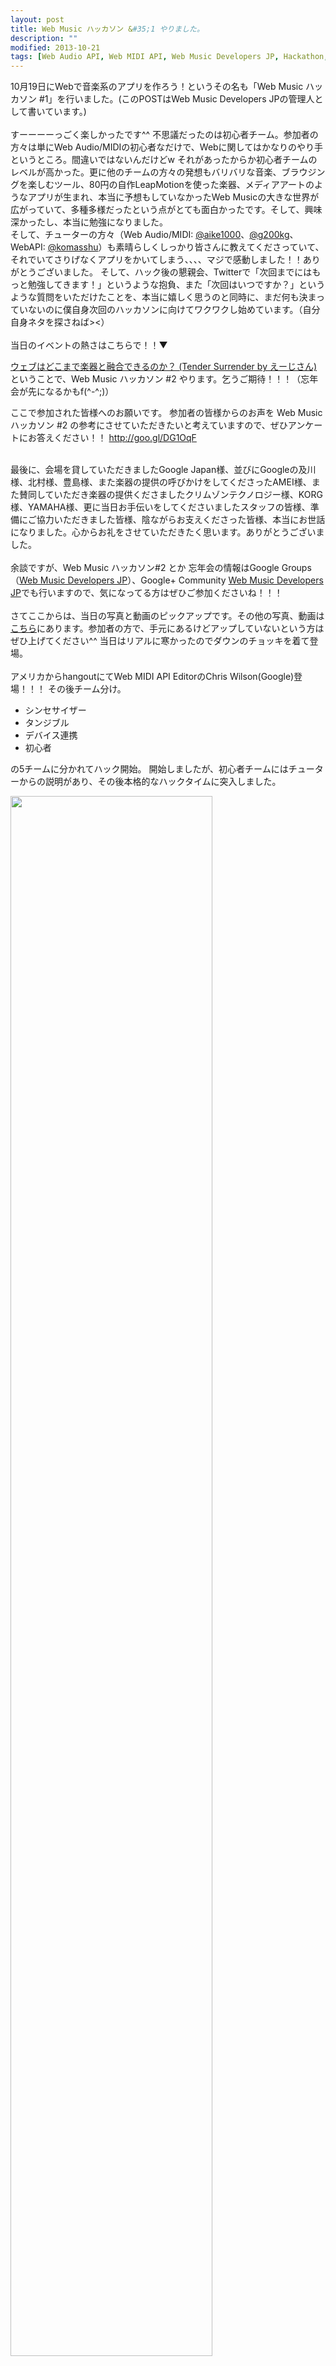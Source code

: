 ```yaml
---
layout: post
title: Web Music ハッカソン &#35;1 やりました。
description: ""
modified: 2013-10-21
tags: [Web Audio API, Web MIDI API, Web Music Developers JP, Hackathon, Web Music, Web Music Hackathon]
---
```

<div> </div>

10月19日にWebで音楽系のアプリを作ろう！というその名も「Web Music ハッカソン #1」を行いました。(このPOSTはWeb Music Developers JPの管理人として書いています。)
<br>
<br>
すーーーーっごく楽しかったです^^ 不思議だったのは初心者チーム。参加者の方々は単にWeb Audio/MIDIの初心者なだけで、Webに関してはかなりのやり手というところ。間違いではないんだけどw それがあったからか初心者チームのレベルが高かった。更に他のチームの方々の発想もバリバリな音楽、ブラウジングを楽しむツール、80円の自作LeapMotionを使った楽器、メディアアートのようなアプリが生まれ、本当に予想もしていなかったWeb Musicの大きな世界が広がっていて、多種多様だったという点がとても面白かったです。そして、興味深かったし、本当に勉強になりました。<br>
そして、チューターの方々（Web Audio/MIDI: <a href="//twitter.com/aike1000" target="_blank">@aike1000</a>、<a href="//twitter.com/g200gkg" target="_blank">@g200kg</a>、WebAPI: <a href="//twitter.com/komasshu" target="_blank">@komasshu</a>）も素晴らしくしっかり皆さんに教えてくださっていて、それでいてさりげなくアプリをかいてしまう、、、、マジで感動しました！！ありがとうございました。
そして、ハック後の懇親会、Twitterで「次回までにはもっと勉強してきます！」というような抱負、また「次回はいつですか？」というような質問をいただけたことを、本当に嬉しく思うのと同時に、まだ何も決まっていないのに僕自身次回のハッカソンに向けてワクワクし始めています。（自分自身ネタを探さねば><）<br>
<br>
当日のイベントの熱さはこちらで！！▼

<div class="post-image-center">
<a href="https://blog.agektmr.com/2013/10/web-music.html" target="_blanl">ウェブはどこまで楽器と融合できるのか？ (Tender Surrender by えーじさん)</a>
</div>
ということで、Web Music ハッカソン #2 やります。乞うご期待！！！（忘年会が先になるかもf(^-^;)）

ここで参加された皆様へのお願いです。
参加者の皆様からのお声を Web Music ハッカソン #2 の参考にさせていただきたいと考えていますので、ぜひアンケートにお答えください！！  <a href="http://goo.gl/DG1OqF" target="_blank">http://goo.gl/DG1OqF</a>
<br>
<br>

最後に、会場を貸していただきましたGoogle Japan様、並びにGoogleの及川様、北村様、豊島様、また楽器の提供の呼びかけをしてくださったAMEI様、また賛同していただき楽器の提供くださましたクリムゾンテクノロジー様、KORG様、YAMAHA様、更に当日お手伝いをしてくださいましたスタッフの皆様、準備にご協力いただきました皆様、陰ながらお支えくださった皆様、本当にお世話になりました。心からお礼をさせていただきたく思います。ありがとうございました。
<br>
<br>
余談ですが、Web Music ハッカソン#2 とか 忘年会の情報はGoogle Groups（<a href="https://groups.google.com/forum/#!forum/web-music-developers-jp" targert="_blank">Web Music Developers JP</a>）、Google+ Community <a href="https://plus.google.com/u/0/communities/111657869969887793180" target="_blank">Web Music Developers JP</a>でも行いますので、気になってる方はぜひご参加くださいね！！！
<br>
<br>
さてここからは、当日の写真と動画のピックアップです。その他の写真、動画は<a href="https://plus.google.com/events/gallery/c0l8pcb5n0321sno0p503tsacn4" target="_blanl">こちら</a>にあります。参加者の方で、手元にあるけどアップしていないという方はぜひ上げてください^^
当日はリアルに寒かったのでダウンのチョッキを着て登場。
<br>
<br>
アメリカからhangoutにてWeb MIDI API EditorのChris Wilson(Google)登場！！！
その後チーム分け。

- シンセサイザー
- タンジブル
- デバイス連携
- 初心者

の5チームに分かれてハック開始。
開始しましたが、初心者チームにはチューターからの説明があり、その後本格的なハックタイムに突入しました。

<div class="post-image-center">
  <img src="{{ site.url }}/images/2013/10/20131021-webmusic-hackathon.jpg" width="80%">
</div>
<br>
<br>
最後に発表会を行いました。<br>
動画はこちらです ▼
<div>
  <youtube-play contentid="MocPwUT4UTk" size="80%" imgsrc="{{ site.url }}/images/2013/10/20131021-webmusic-hack-yt.png" start="2" autoplay="1" rel="0" controls="1" showinfo="0" allowfullscreen="1"></youtube-play>
</div>

ここではスペシャルゲストとして <a href="//twitter.com/mohayonao" target="_blank">@mohayonao</a> さんがhangoutで参加！！<br>
優勝作品は、デバイス連携チームのテノリオンを使ったVJになりました。(動画は1:04:42辺りからです)
<br>
<br>
そして最後に懇親会での集合写真＠中国茶房8。（藤本健さんのFacebookより）

<div class="post-image-center">
<iframe name="f28f719ebbf604c" width="550px" height="1000px" frameborder="0" allowtransparency="true" allowfullscreen="true" scrolling="no" title="fb:post Facebook Social Plugin" src="https://www.facebook.com/plugins/post.php?app_id=&amp;channel=http%3A%2F%2Fstaticxx.facebook.com%2Fconnect%2Fxd_arbiter%2Fr%2FFdM1l_dpErI.js%3Fversion%3D42%23cb%3Df335d497e37aa4%26domain%3Dmiscfeeling.blogspot.com%26origin%3Dhttp%253A%252F%252Fmiscfeeling.blogspot.com%252Ff160453fa5414c4%26relation%3Dparent.parent&amp;container_width=750&amp;href=https%3A%2F%2Fwww.facebook.com%2Fphoto.php%3Ffbid%3D670129796344802%26set%3Da.205619039462549.54185.100000433633356%26type%3D1&amp;locale=ja_JP&amp;sdk=joey&amp;width=550" style="border: none; visibility: visible; width: 550px; height: 541px;" class=""></iframe>
</div>

